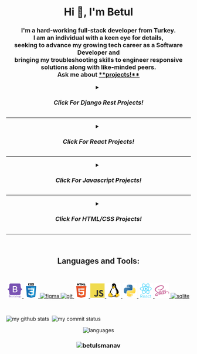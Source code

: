 
<h1 align="center">Hi 👋, I'm Betul</h1>
<h3 align="center">I'm a hard-working full-stack developer from Turkey. <br> I am an individual with a keen eye for details, <br> seeking to advance my growing tech career as a Software Developer and <br> bringing my troubleshooting skills to engineer responsive solutions along with like-minded peers.<br> Ask me about <a href="https://github.com/betulsmanav?tab=repositories">**projects!**</a></h3>

<details align="center">
  <summary><h3><em>Click For Django Rest Projects!</em></h3></summary>

  <p><a href="https://github.com/betulsmanav/flightApp" target="_blank" rel="noreferrer">FlightApp Project</a></p>
   <p><a href="https://github.com/betulsmanav/URLShortener" target="_blank" rel="noreferrer">Url Shortener Projrct</a></p> 
  <p><a href="https://github.com/betulsmanav/MateHand" target="_blank" rel="noreferrer">Social Media Database Dizayn</a></p>
  
 
  
</details>
  <hr/>
<details align="center">
  <summary><h3><em>Click For React Projects!</em></h3></summary>

  <p><a href="https://github.com/betulsmanav/redux-news-project" target="_blank" rel="noreferrer">Redux Project</a></p>
   <p><a href="https://github.com/betulsmanav/fireblog-app" target="_blank" rel="noreferrer">Firebase Project- React</a></p> 
  <p><a href="https://github.com/betulsmanav/movie-app" target="_blank" rel="noreferrer">Movie App</a></p>
  <p><a href="https://github.com/betulsmanav/recipe-app" target="_blank" rel="noreferrer">Recipe App</a></p>
   <p><a href="https://github.com/betulsmanav/task-tracker-json-server" target="_blank" rel="noreferrer">Task Tracker</a></p>
 
  
</details>
  <hr/>
    
<details align="center">
  <summary><h3><em>Click For Javascript Projects!</em></h3></summary>
 
    
   <p><a href="https://github.com/betulsmanav/Find-the-Number-Game" target="_blank" rel="noreferrer">Find The Number Game</a></p>
 
</details>
  <hr/>

<details align="center">
  <summary><h3><em>Click For HTML/CSS Projects!</em></h3></summary>
  
  <p><a href="https://github.com/betulsmanav/checkout-form" target="_blank" rel="noreferrer">Checkout Form</a></p>
  <p><a href="https://github.com/betulsmanav/NetFlix-survay-form" target="_blank" rel="noreferrer">NetFlix Form</a></p>
  <p><a href="https://github.com/betulsmanav/voltran" target="_blank" rel="noreferrer">Voltran Pages</a></p>
  
</details>
  <hr/>

<p>&nbsp</p>

<h2 align="center"> Languages and Tools: </h2>
<p>&nbsp</p>
<p align="center"> <a href="https://getbootstrap.com" target="_blank" rel="noreferrer"> <img src="https://raw.githubusercontent.com/devicons/devicon/master/icons/bootstrap/bootstrap-plain-wordmark.svg" alt="bootstrap" width="40" height="40"/> </a> <a href="https://www.w3schools.com/css/" target="_blank" rel="noreferrer"> <img src="https://raw.githubusercontent.com/devicons/devicon/master/icons/css3/css3-original-wordmark.svg" alt="css3" width="40" height="40"/> </a> <a href="https://www.figma.com/" target="_blank" rel="noreferrer"> <img src="https://www.vectorlogo.zone/logos/figma/figma-icon.svg" alt="figma" width="40" height="40"/> </a> <a href="https://git-scm.com/" target="_blank" rel="noreferrer"> <img src="https://www.vectorlogo.zone/logos/git-scm/git-scm-icon.svg" alt="git" width="40" height="40"/> </a> <a href="https://www.w3.org/html/" target="_blank" rel="noreferrer"> <img src="https://raw.githubusercontent.com/devicons/devicon/master/icons/html5/html5-original-wordmark.svg" alt="html5" width="40" height="40"/> </a> <a href="https://developer.mozilla.org/en-US/docs/Web/JavaScript" target="_blank" rel="noreferrer"> <img src="https://raw.githubusercontent.com/devicons/devicon/master/icons/javascript/javascript-original.svg" alt="javascript" width="40" height="40"/> </a> <a href="https://www.linux.org/" target="_blank" rel="noreferrer"> <img src="https://raw.githubusercontent.com/devicons/devicon/master/icons/linux/linux-original.svg" alt="linux" width="40" height="40"/> </a> <a href="https://www.python.org" target="_blank" rel="noreferrer"> <img src="https://raw.githubusercontent.com/devicons/devicon/master/icons/python/python-original.svg" alt="python" width="40" height="40"/> </a> <a href="https://reactjs.org/" target="_blank" rel="noreferrer"> <img src="https://raw.githubusercontent.com/devicons/devicon/master/icons/react/react-original-wordmark.svg" alt="react" width="40" height="40"/> </a> <a href="https://sass-lang.com" target="_blank" rel="noreferrer"> <img src="https://raw.githubusercontent.com/devicons/devicon/master/icons/sass/sass-original.svg" alt="sass" width="40" height="40"/> </a> <a href="https://www.sqlite.org/" target="_blank" rel="noreferrer"> <img src="https://www.vectorlogo.zone/logos/sqlite/sqlite-icon.svg" alt="sqlite" width="40" height="40"/> </a> </p>
<p>&nbsp</p>

<p align="left">
<img src="https://github-readme-stats.vercel.app/api?username=betulsmanav&theme=chartreuse-dark" alt="my github stats" width="49%"/>&nbsp;
<img src="https://github-readme-streak-stats.herokuapp.com/?user=betulsmanav&theme=chartreuse-dark" alt="my commit status" width="49%" /> </p>
<p align="center"> <img src="https://github-readme-stats.vercel.app/api/top-langs/?username=betulsmanav&theme=chartreuse-dark&layout=compact" alt="languages" width="50%" > </p>

<h3 align="center"> <img src="https://komarev.com/ghpvc/?username=betulsmanav&label=Profile%20views&color=0e75b6&style=flat" alt="betulsmanav" /> </h3>
